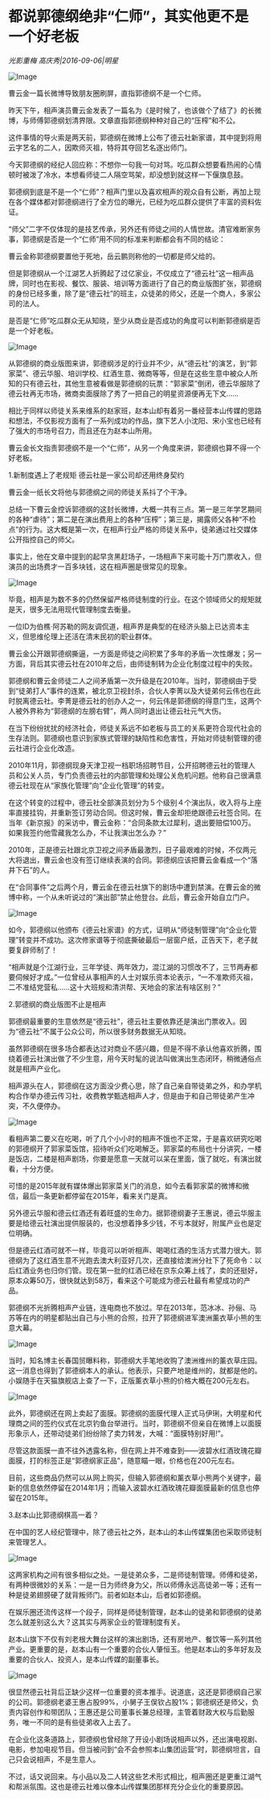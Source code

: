 # 都说郭德纲绝非“仁师”，其实他更不是一个好老板

*光影重梅 高庆秀|2016-09-06|明星*

![Image](http://static.ylzbl.com/uploads/ueditor/php/upload/image/20170728/1501226890697025.jpg)

曹云金一篇长微博导致朋友圈刷屏，直指郭德纲不是一个仁师。

昨天下午，相声演员曹云金发表了一篇名为《是时候了，也该做个了结了》的长微博，与师傅郭德纲划清界限。文章直指郭德纲种种对自己的“压榨”和不公。

这件事情的导火索是两天前，郭德纲在微博上公布了德云社新家谱，其中提到将用云字艺名的二人，因欺师灭祖，特将其夺回艺名逐出师门。

今天郭德纲的经纪人回应称：不想你一句我一句对骂。吃瓜群众想要看热闹的心情顿时被泼了冷水，本想看师徒二人隔空骂架，却没想到就这样一下偃旗息鼓。

郭德纲到底是不是一个“仁师”？相声门里以及喜欢相声的观众自有公断，再加上现在各个媒体都对郭德纲进行了全方位的曝光，已经为吃瓜群众提供了丰富的资料佐证。

“师父”二字不仅体现的是技艺传承，另外还有师徒之间的人情世故。清官难断家务事，郭德纲是否是一个“仁师”用不同的标准来判断都会有不同的结论：

曹云金称郭德纲要置他于死地，岳云鹏则称他的一切都是师父给的。

但是郭德纲从一个江湖艺人折腾起了过亿家业，不仅成立了“德云社”这一相声品牌，同时也在影视、餐饮、服装、培训等方面进行了自己的商业版图扩张，郭德纲的身份已经多重，除了是“德云社”的班主，众徒弟的师父，还是一个商人，多家公司的法人。

是否是“仁师”吃瓜群众无从知晓，至少从商业是否成功的角度可以判断郭德纲是否是一个好老板。

![Image](http://p2.pstatp.com/large/31bd00044aa2bf35b822)

从郭德纲的商业版图来讲，郭德纲涉足的行业并不少，从“德云社”的演艺，到“郭家菜”、德云华服、培训学校、红酒生意、微商等等，但是在这些生意中被众人所知的只有德云社，其他生意被看做是郭德纲的玩票：“郭家菜”倒闭，德云华服除了德云社再无市场，微商卖面膜除了秀了一把自己的明星资源便再无下文……

相比于同样以师徒关系来维系的赵家班，赵本山却有着另一番经营本山传媒的思路和想法，不仅影视方面有了一系列成功的作品，旗下艺人小沈阳、宋小宝也已经有了强大的市场号召力，而且还在为赵本山所用。

曹云金长文指责郭德纲不是一个“仁师”，从另一个角度来讲，郭德纲也算不得一个好老板。

1.新制度遇上了老规矩 德云社是一家公司却还用终身契约

曹云金一纸长文将他与郭德纲之间的师徒关系抖了个干净。

总结一下曹云金控诉郭德纲的这封长微博，大概一共有三点。第一是三年学艺期间的各种“虐待”；第二是在演出费用上的各种“压榨”；第三是，揭露师父各种“不检点”的行为。这大概是第一次，在相声行业严格的师徒关系中，徒弟通过社交媒体公开指控自己的师父。

事实上，他在文章中提到的起早贪黑赶场子，一场相声下来可能十万门票收入，但演员的出场费才一百多块钱，这在相声圈是很常见的现象。

![Image](http://p2.pstatp.com/large/31cc00021942ce41688c)

毕竟，相声是为数不多的仍然保留严格师徒制度的行业。在这个领域师父的规矩就是天，很多无法用现代管理制度去衡量。

一位ID为伯樵·阿苏勒的网友调侃道，相声界是典型的在经济头脑上已达资本主义，但思维伦理上还活在清末民初的职业群体。

曹云金公开跟郭德纲撕逼，一方面是师徒之间积累了多年的矛盾一次性爆发；另一方面，背后其实德云社在2010年之后，由师徒制转为企业化制度过程中的失败。

郭德纲和曹云金师徒二人之间矛盾第一次升级是在2010年。当时，郭德纲由于受到“徒弟打人”事件的连累，被北京卫视封杀，合伙人李菁以及大徒弟何云伟也在此时脱离德云社。李菁是德云社的创办人之一，何云伟是郭德纲的得意门生，这两个人被外界称为“郭德纲的左膀右臂”，两人同时退出让德云社元气大伤。

在当下纷纷扰扰的经济社会，师徒关系远不如老板与员工的关系更符合现代社会的生存法则。郭德纲也意识到家族式管理的缺陷性和危害性，开始对师徒制管理的德云社进行企业化改造。

2010年11月，郭德纲现身天津卫视一档职场招聘节目，公开招聘德云社的管理人员和公关人员，专门负责德云社的内部管理和处理公关危机问题。他称自己很满意德云社现在从“家族化管理”向“企业化管理”的转变。

在这个转变的过程中，德云社全部演员划分为５个级别４个演出队，收入将与上座率直接挂钩，并重新签订劳动合同。但这时候，曹云金却拒绝跟德云社签合同。在当年《新京报》的采访中，曹云金称：“合同条款太过犀利，退出要赔偿100万。如果我签约他雪藏我怎么办，不让我演出怎么办？”

2010年，正是德云社跟北京卫视之间矛盾最激烈，日子最艰难的时候，不仅两元大将退出，曹云金也没有签订继续表演的合同。郭德纲应该把曹云金看成一个“落井下石”的人。

在“合同事件”之后两个月，曹云金在德云社旗下的剧场中遭到禁演。在曹云金的微博中称，一个从未听说过的“演出部”禁止他登台。此后，曹云金开始自立门户。

![Image](http://p2.pstatp.com/large/31ca0002185e0db21e96)

如今，郭德纲以他颁布《德云社家谱》的方式，证明从“师徒制管理”向“企业化管理”转变并不成功。这次修家谱等于彻底撕破最后一层窗户纸，正告天下，老子就要复辟师制了！

“相声就是个江湖行业，三年学徒、两年效力，混江湖的习惯改不了，三节两寿都要伺候好才成。”一位曾经从事相声的人士对娱乐资本论表示，“一不准欺师灭祖，二不准结党营私……这十大班规和清洪帮、天地会的家法有啥区别？”

2.郭德纲的商业版图不止是相声

郭德纲最重要的生意依然是“德云社”，德云社主要依靠还是演出门票收入。因为“德云社”不属于公众公司，所以很多财务数据无从知晓。

虽然郭德纲在很多场合都表达过对商业不感兴趣，但是不得不承认他喜欢折腾，围绕着德云社演出做了不少生意，用今天时髦的说法叫做演出生态闭环，稍微通俗点就是相声产业化。

相声源头在人，郭德纲在这方面没少费心思，除了自己亲自带徒弟之外，和办学机构合作举办德云传习社，收费教学甄选相声人才，但是由于和自己带徒弟产生冲突，不久便停办。

![Image](http://p2.pstatp.com/large/31d0000374d7261ec1d6)

看相声第二要义在吃喝，听了几个小小时的相声不饿也不正常，于是喜欢研究吃喝的郭德纲开了郭家菜饭馆，招待听众们吃喝解乏。郭家菜的布局也十分讲究，一楼是饭店，二楼是相声剧场，你要是愿意一天就可以呆在里面，饿了就吃，有演出就看，十分方便。

可惜的是2015年就有媒体爆出郭家菜关门的消息，如今去看郭家菜的微博和微信，最后一条更新都停留在2015年，看来关门是真。

另外德云华服和德云红酒还有着旺盛的生命力。据郭德纲妻子王惠说，德云华服主要是给德云社演出提供服装的，也没想着挣多少钱，不亏本就好，附属产业也是定位明确。

但是德云红酒可就不一样，毕竟可以听听相声、喝喝红酒的生活方式潜力很大。郭德纲为了这红酒生意不光跑去澳大利亚好几次，还直接给澳洲分社下了死命令：以后红酒业务也归你们管。现在第一批的红酒已经在京东众筹上线了，卖的还挺好，原本众筹50万，很快就达到58万，看来这个可能成为德云社最有希望成功的产品。

郭德纲不光折腾相声产业链，连电商也不放过。早在2013年，范冰冰、孙俪、马苏等在内的明星都贴出自己与小熊的合照，拉开了郭德纲进军澳洲薰衣草小熊的生意大幕。

![Image](http://p3.pstatp.com/large/31d0000374dacb22eaf2)

当时，知名博主长春国贸曝料称，郭德纲大手笔地收购了澳洲维州的薰衣草庄园。这一消息也得到了郭德纲本人的承认。他表示，只要产地是维州的，就都是他的。小娱随手在天猫旗舰店上查了一下，正版薰衣草小熊的价格大概在200元左右。

![Image](http://p1.pstatp.com/large/31cc00021943b7487d10)

此外，郭德纲还在网上卖起了面膜。郭德纲的面膜代理人正式马伊琍，大明星和代理商之间的签约仪式在北京钓鱼台举进行。当时，郭德纲不但亲自在微博上以面膜形象示人，还带动徒弟们纷纷除了卖力转发，大喊：“面膜特别好用!”。

尽管这款面膜一直不往外透露名称，但在网上并不难查到——波碧水红酒玫瑰花瓣面膜，打的标签正是“郭德纲家正品”，随意瞄一眼，价格也在200元左右。

目前，这些商品仍然可以从网上购买，但输入郭德纲和薰衣草小熊两个关键字，最新的信息依然停留在2014年1月；而输入波碧水红酒玫瑰花瓣面膜最新的信息也停留在2015年。

3.赵本山比郭德纲棋高一着？

在中国的艺人经纪管理中，除了德云社之外，赵本山的本山传媒集团也采取师徒制来管理艺人。

![Image](http://p2.pstatp.com/large/31d0000374d8830c76a3)

这两家机构之间有很多相似之处。一是徒弟众多，二是师徒制管理。师傅和徒弟，有两种很微妙的关系：一是一日为师终身为父，所以师傅永远高徒弟一等；还有一种是徒弟翅膀硬了就背叛师门。前者如赵本山，后者如郭德纲。

在娱乐圈还流传这样一个段子，同样是师徒制管理，赵本山的徒弟和郭德纲的徒弟怎么就差别这么大？这其实与两家企业的管理制度有关。

赵本山旗下不仅有刘老根大舞台这样的演出剧场，还有房地产、餐饮等一系列其他产业。更重要的是，赵本山有一个重要的合伙人肇恒玉。他是赵本山的多年好友及重要的合伙人、投资人，是本山传媒的副董事长。

![Image](http://p2.pstatp.com/large/31d0000374d910211f98)

很显然德云社背后正缺少这样一位重要的资本推手。说道底，这还是郭德纲自己家的公司。郭德纲老婆王惠占股99%，小舅子王俣钦占股1%；郭德纲还是师父，负责内容创作和带团队；王惠还是公司董事长兼总经理，主管着财政大权与后勤服务，唯一不同的是有些徒弟收入上去了。

在企业化这条道路上，郭德纲也曾经除了开设小剧场说相声以外，还出演电视剧、电影，参加电视节目。但当被问到“会不会参照本山集团运营”时，郭德纲坦言，自己只会说相声，不是生意人。

不过，话又说回来。与小品以及二人转这些艺术形式相比，相声圈还是更重江湖气和帮派氛围。这也是德云社难以像本山传媒集团那样充分企业化的重要原因。

